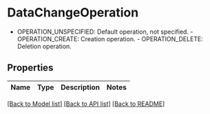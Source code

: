 # DataChangeOperation

 - OPERATION_UNSPECIFIED: Default operation, not specified.  - OPERATION_CREATE: Creation operation.  - OPERATION_DELETE: Deletion operation.

## Properties

Name | Type | Description | Notes
------------ | ------------- | ------------- | -------------

[[Back to Model list]](../README.md#documentation-for-models) [[Back to API list]](../README.md#documentation-for-api-endpoints) [[Back to README]](../README.md)


